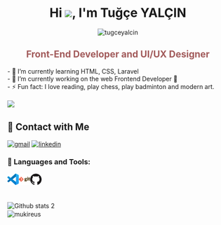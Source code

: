 <h1 align="center">Hi <img src="https://raw.githubusercontent.com/MartinHeinz/MartinHeinz/master/wave.gif" width="30px">, I'm Tuğçe YALÇIN</h1>
 <p align="center"> <img src="https://komarev.com/ghpvc/?username=tugce-yalcin2&label=Profile%20views&color=0e75b6&style=flat" alt="tugceyalcin" /> </p>
 <h2 align="center" style="color:#A25B5B;">Front-End Developer and UI/UX Designer</h2>
- 🌱 I’m currently learning HTML, CSS, Laravel <br>
- 🔭 I’m currently working on the web Frontend Developer 🚀<br>
- ⚡ Fun fact: I love reading, play chess, play badminton and modern art.<br> <br>

<img src="https://c.tenor.com/bQCHJwgCNuMAAAAM/kitten-cat.gif" width="auto">

<!---
tugce-yalcin/tugce-yalcin is a ✨ special ✨ repository because its `README.md` (this file) appears on your GitHub profile.
You can click the Preview link to take a look at your changes.
--->
<br>
  
## 🤙 Contact with Me

[![gmail](https://img.shields.io/badge/Gmail-D14836?style=for-the-badge&logo=gmail&logoColor=white)](mailtotugceyal@hotmail.com)
[![linkedin](https://img.shields.io/badge/LinkedIn-0077B5?style=for-the-badge&logo=linkedin&logoColor=white)](https://www.linkedin.com/in/tu%C4%9F%C3%A7e-yal%C3%A7%C4%B1n-36438819a)




### 🔧 Languages and Tools:

[<img align="left" alt="Visual Studio Code" width="26px" src="https://raw.githubusercontent.com/github/explore/80688e429a7d4ef2fca1e82350fe8e3517d3494d/topics/visual-studio-code/visual-studio-code.png" />][vsCode]
[<img align="left" alt="Git" width="26px" src="https://raw.githubusercontent.com/github/explore/80688e429a7d4ef2fca1e82350fe8e3517d3494d/topics/git/git.png" />][git]
[<img align="left" alt="GitHub" width="26px" src="https://raw.githubusercontent.com/github/explore/78df643247d429f6cc873026c0622819ad797942/topics/github/github.png" />][github]

<br />


[vsCode]: https://code.visualstudio.com/
[git]: https://git-scm.com/
[github]: https://github.com/IbrahimTalha0


<br />
<br />


![Github stats 2](https://github-readme-stats.vercel.app/api?username=tugce-yalcin&show_icons=true&theme=radical)<br>
<img height="180em" align="center" src="https://github-readme-stats.vercel.app/api/top-langs?username=tugce-yalcin&show_icons=true&locale=en&layout=compact&langs_count=8&theme=algolia" alt="mukireus"/>


